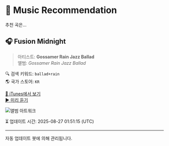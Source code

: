 
# 🎵 Music Recommendation

추천 곡은...

## 🎧 Fusion Midnight  
> 아티스트: **Gossamer Rain Jazz Ballad**  
> 앨범: _Gossamer Rain Jazz Ballad_  

🔍 검색 키워드: `ballad+rain`  
🌎 국가 스토어: `KR`

[🔗 iTunes에서 보기](https://music.apple.com/kr/album/fusion-midnight/1831435048?i=1831435151&uo=4)  
[▶️ 미리 듣기](https://audio-ssl.itunes.apple.com/itunes-assets/AudioPreview211/v4/84/f4/e5/84f4e55d-7cad-b26b-e377-4b3755c13da1/mzaf_12030828254910876592.plus.aac.p.m4a)

![앨범 아트워크](https://is1-ssl.mzstatic.com/image/thumb/Music211/v4/7a/2b/99/7a2b99ac-4255-47fe-ed42-3a8f8f4aa63a/15071800.jpg/100x100bb.jpg)

⏳ 업데이트 시간: 2025-08-27 01:51:15 (UTC)

---
자동 업데이트 봇에 의해 관리됩니다.
